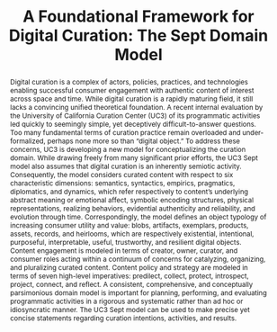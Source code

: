 ---
abstract: 'Digital curation is a complex of actors, policies, practices, and technologies
  enabling successful consumer engagement with authentic content of interest across
  space and time. While digital

  curation is a rapidly maturing field, it still lacks a convincing unified theoretical
  foundation. A recent internal evaluation by the University of California Curation
  Center (UC3) of its programmatic activities led quickly to seemingly simple, yet
  deceptively difficult-to-answer questions. Too many fundamental terms of curation
  practice remain overloaded and under-formalized, perhaps none more so than “digital
  object.” To address these concerns, UC3 is developing a new model for conceptualizing
  the curation domain. While drawing freely from many significant prior efforts, the
  UC3 Sept model also assumes that digital curation is an inherently semiotic activity.  Consequently,
  the model considers curated content with respect to six characteristic dimensions:  semantics,
  syntactics, empirics, pragmatics, diplomatics, and dynamics, which refer respectively
  to content’s underlying abstract meaning or emotional affect, symbolic encoding
  structures, physical representations, realizing behaviors, evidential authenticity
  and reliability, and evolution through time.  Correspondingly, the model defines
  an object typology of increasing consumer utility and value: blobs, artifacts, exemplars,
  products, assets, records, and heirlooms, which are respectively existential, intentional,
  purposeful, interpretable, useful, trustworthy, and resilient digital objects. Content
  engagement is modeled in terms of creator, owner, curator, and consumer roles acting
  within a continuum of concerns for catalyzing, organizing, and pluralizing curated
  content. Content policy and strategy are modeled in terms of seven high-level imperatives:
  predilect, collect, protect, introspect, project, connect, and reflect. A consistent,
  comprehensive, and conceptually parsimonious domain model is important for planning,
  performing, and evaluating programmatic activities in a rigorous and systematic
  rather than ad hoc or idiosyncratic manner. The UC3 Sept model can be used to make
  precise yet concise statements regarding curation intentions, activities, and results.'
creators:
- Stephen Abrams
date: null
document_url: https://services.phaidra.univie.ac.at/api/object/o:429533/download
grand_parent: iPRES
institutions: []
keywords:
- digital curation
- digital preservation
- domain model
- semiotics
- continuum
- policy
- strategy
landing_page_url: https://phaidra.univie.ac.at/o:429533
language: eng
layout: publication
license: CC BY 4.0 International
notes_url: null
parent: iPRES 2015
publication_type: paper
size: 274866
slides_url: null
source_name: iPRES
stream_url: null
title: 'A Foundational Framework for Digital Curation: The Sept Domain Model'
year: 2015
---